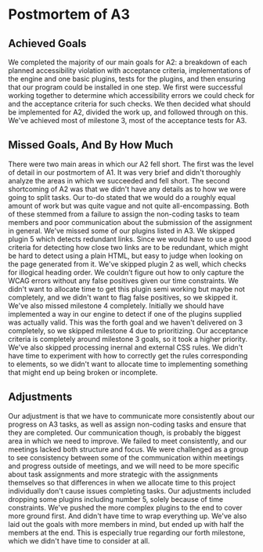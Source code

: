 # Postmortem of A3

## Achieved Goals

We completed the majority of our main goals for A2: a breakdown of each planned accessibility violation with acceptance criteria, implementations of the engine and one basic plugins, tests for the plugins, and then ensuring that our program could be installed in one step. We first were successful working together to determine which accessibility errors we could check for and the acceptance criteria for such checks. We then decided what should be implemented for A2, divided the work up, and followed through on this.
We've achieved most of milestone 3, most of the acceptance tests for A3. 

## Missed Goals, And By How Much

There were two main areas in which our A2 fell short. The first was the level of detail in our postmortem of A1. It was very brief and didn't thoroughly analyze the areas in which we succeeded and fell short. The second shortcoming of A2 was that we didn't have any details as to how we were going to split tasks. Our to-do stated that we would do a roughly equal amount of work but was quite vague and not quite all-encompassing. Both of these stemmed from a failure to assign the non-coding tasks to team members and poor communication about the submission of the assignment in general.
We've missed some of our plugins listed in A3. We skipped plugin 5 which detects redundant links. Since we would have to use a good criteria for detecting how close two links are to be redundant, which might be hard to detect using a plain HTML, but easy to judge when looking on the page generated from it.
We've skipped plugin 2 as well, which checks for illogical heading order. We couldn’t figure out how to only capture the WCAG errors without any false positives given our time constraints. We didn't want to allocate time to get this plugin semi working but maybe not completely, and we didn't want to flag false positives, so we skipped it.
We've also missed milestone 4 completely. Initially we should have implemented a way in our engine to detect if one of the plugins supplied was actually valid. This was the forth goal and we haven't delivered on 3 completely, so we skipped milestone 4 due to prioritizing. Our acceptance criteria is completely around milestone 3 goals, so it took a higher priority.
We've also skipped processing inernal and external CSS rules. We didn't have time to experiment with how to correctly get the rules corresponding to elements, so we didn't want to allocate time to implementing something that might end up being broken or incomplete.

## Adjustments

Our adjustment is that we have to communicate more consistently about our progress on A3 tasks, as well as assign non-coding tasks and ensure that they are completed.
Our communication though, is probably the biggest area in which we need to improve. We failed to meet consistently, and our meetings lacked both structure and focus. We were challenged as a group to see consistency between some of the communication within meetings and progress outside of meetings, and we will need to be more specific about task assignments and more strategic with the assignments themselves so that differences in when we allocate time to this project individually don't cause issues completing tasks.
Our adjustments included dropping some plugins including number 5, solely because of time constraints. We've pushed the more complex plugins to the end to cover more ground first. And didn't have time to wrap everything up. We've also laid out the goals with more members in mind, but ended up with half the members at the end. This is especially true regarding our forth milestone, which we didn't have time to consider at all.
